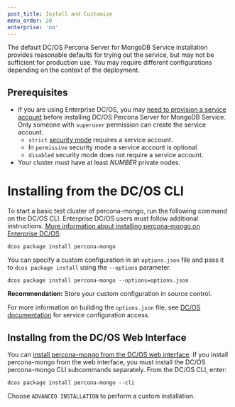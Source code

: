 ```yaml
---
post_title: Install and Customize
menu_order: 20
enterprise: 'no'
---
```


The default DC/OS Percona Server for MongoDB Service installation provides reasonable defaults for trying out the service, but may not be sufficient for production use. You may require different configurations depending on the context of the deployment.

## Prerequisites

- If you are using Enterprise DC/OS, you may [need to provision a service account](https://docs.mesosphere.com/latest/security/service-auth/custom-service-auth/) before installing DC/OS Percona Server for MongoDB Service. Only someone with `superuser` permission can create the service account.
  - `strict` [security mode](https://docs.mesosphere.com/latest/administration/installing/custom/configuration-parameters/#security) requires a service account.
  - In `permissive` security mode a service account is optional.
  - `disabled` security mode does not require a service account.
- Your cluster must have at least _NUMBER_ private nodes.

# Installing from the DC/OS CLI

To start a basic test cluster of percona-mongo, run the following command on the DC/OS CLI. Enterprise DC/OS users must follow additional instructions. [More information about installing percona-mongo on Enterprise DC/OS](https://docs.mesosphere.com/latest/security/service-auth/custom-service-auth/).

```shell
dcos package install percona-mongo 
```

You can specify a custom configuration in an `options.json` file and pass it to `dcos package install` using the `--options` parameter.

```shell
dcos package install percona-mongo --options=options.json
```

**Recommendation:** Store your custom configuration in source control.

For more information on building the `options.json` file, see [DC/OS documentation](https://docs.mesosphere.com/latest/usage/managing-services/config-universe-service/) for service configuration access.

## Installng from the DC/OS Web Interface

You can [install percona-mongo from the DC/OS web interface](https://docs.mesosphere.com/latest/usage/managing-services/install/). If you install percona-mongo from the web interface, you must install the DC/OS percona-mongo CLI subcommands separately. From the DC/OS CLI, enter:

```shell
dcos package install percona-mongo --cli
```

Choose `ADVANCED INSTALLATION` to perform a custom installation.
